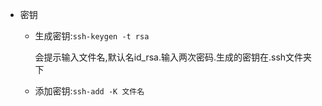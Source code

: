 - 密钥

    - 生成密钥:`ssh-keygen -t rsa`

        会提示输入文件名,默认名id_rsa.输入两次密码.生成的密钥在.ssh文件夹下

    - 添加密钥:`ssh-add -K 文件名`

